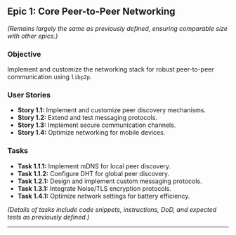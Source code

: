 ## Epic 1: Core Peer-to-Peer Networking

*(Remains largely the same as previously defined, ensuring comparable size with other epics.)*

### Objective

Implement and customize the networking stack for robust peer-to-peer communication using `libp2p`.

### User Stories

- **Story 1.1:** Implement and customize peer discovery mechanisms.
- **Story 1.2:** Extend and test messaging protocols.
- **Story 1.3:** Implement secure communication channels.
- **Story 1.4:** Optimize networking for mobile devices.

### Tasks

- **Task 1.1.1:** Implement mDNS for local peer discovery.
- **Task 1.1.2:** Configure DHT for global peer discovery.
- **Task 1.2.1:** Design and implement custom messaging protocols.
- **Task 1.3.1:** Integrate Noise/TLS encryption protocols.
- **Task 1.4.1:** Optimize network settings for battery efficiency.

*(Details of tasks include code snippets, instructions, DoD, and expected tests as previously defined.)*

---
